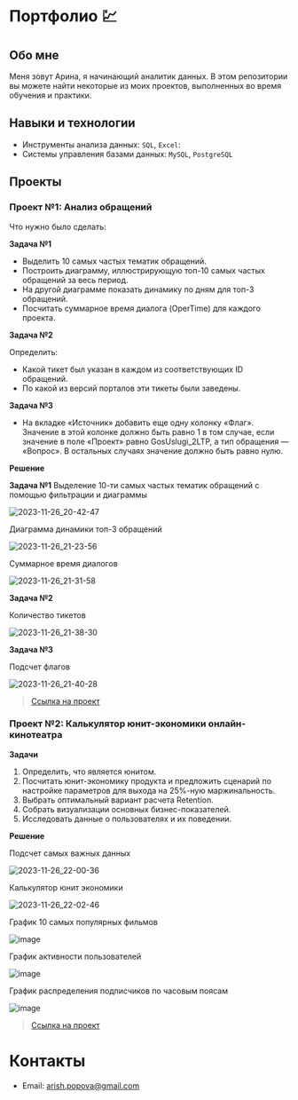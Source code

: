 # Портфолио :chart:
## Обо мне
Меня зовут Арина, я начинающий аналитик данных. В этом репозитории вы можете найти некоторые из моих проектов, выполненных во время обучения и практики.

## Навыки и технологии
- Инструменты анализа данных: ``SQL``, ``Excel``:
- Системы управления базами данных: ``MySQL``, ``PostgreSQL``

## Проекты
### Проект №1: Анализ обращений

Что нужно было сделать:

**Задача №1**
- Выделить 10 самых частых тематик обращений.
- Построить диаграмму, иллюстрирующую топ-10 самых частых обращений за весь период.
- На другой диаграмме показать динамику по дням для топ-3 обращений.
- Посчитать суммарное время диалога (OperTime) для каждого проекта.

**Задача №2**

Определить:
- Какой тикет был указан в каждом из соответствующих ID обращений.
- По какой из версий порталов эти тикеты были заведены.

**Задача №3**
- На вкладке «Источник» добавить еще одну колонку «Флаг». Значение в этой колонке должно быть равно 1 в том случае, если значение в поле «Проект» равно GosUslugi_2LTP, а тип обращения — «Вопрос». В остальных случаях значение должно быть равно нулю.

**Решение**

**Задача №1**
Выделение 10-ти самых частых тематик обращений с помощью фильтрации и диаграммы

![2023-11-26_20-42-47](https://github.com/arish-p/Data-analyst.-Portfolio/assets/113469837/ccc5e2bf-5002-4c16-bbda-7eaf3d599fc6)

Диаграмма динамики топ-3 обращений

![2023-11-26_21-23-56](https://github.com/arish-p/Data-analyst.-Portfolio/assets/113469837/a634486c-e2e5-41c8-86fe-1c5f119b0c10)

Суммарное время диалогов

![2023-11-26_21-31-58](https://github.com/arish-p/Data-analyst.-Portfolio/assets/113469837/14bf1d54-bbaa-4d7f-9855-5629ddb32fa5)

**Задача №2**

Количество тикетов

![2023-11-26_21-38-30](https://github.com/arish-p/Data-analyst.-Portfolio/assets/113469837/3c216ce4-bae0-4d5d-9049-57599116e7a7)

**Задача №3**

Подсчет флагов

![2023-11-26_21-40-28](https://github.com/arish-p/Data-analyst.-Portfolio/assets/113469837/2b1cc5d2-55d9-4156-b009-3f69dbd5393c)


> <a href="https://github.com/arish-p/Data-analyst.-Portfolio/blob/main/Проект%20№1/Тестовое%20Excel%20%231.xlsx">Ссылка на проект</a>

### Проект №2: Калькулятор юнит-экономики онлайн-кинотеатра 

**Задачи**
1. Определить, что является юнитом.
2. Посчитать юнит-экономику продукта и предложить сценарий по настройке параметров для выхода на 25%-ную маржинальность.
3. Выбрать оптимальный вариант расчета Retention. 
4. Собрать визуализации основных бизнес-показателей.
5. Исследовать данные о пользователях и их поведении.

**Решение**

Подсчет самых важных данных

![2023-11-26_22-00-36](https://github.com/arish-p/Data-analyst.-Portfolio/assets/113469837/8a0825dc-85d4-45b3-bc1f-b27ae610c922)

Калькулятор юнит экономики

![2023-11-26_22-02-46](https://github.com/arish-p/Data-analyst.-Portfolio/assets/113469837/c1b03991-6e30-4ee4-a1ea-363aa356bf59)

График 10 самых популярных фильмов

![image](https://github.com/arish-p/Data-analyst.-Portfolio/assets/113469837/3fb711cf-0dd0-4481-b75f-8e1f6e945350)

График активности пользователей 

![image](https://github.com/arish-p/Data-analyst.-Portfolio/assets/113469837/1f43b5d7-8029-4554-a87b-f5ff35464cba)

График распределения подписчиков по часовым поясам

![image](https://github.com/arish-p/Data-analyst.-Portfolio/assets/113469837/a55de39e-ab39-4b71-bbc0-c693c1812cbc)

> <a href="https://github.com/arish-p/Data-analyst.-Portfolio/blob/main/Проект%20№1/Тестовое%20Excel%20%231.xlsx">Ссылка на проект</a>

# Контакты
- Email: arish.popova@gmail.com
